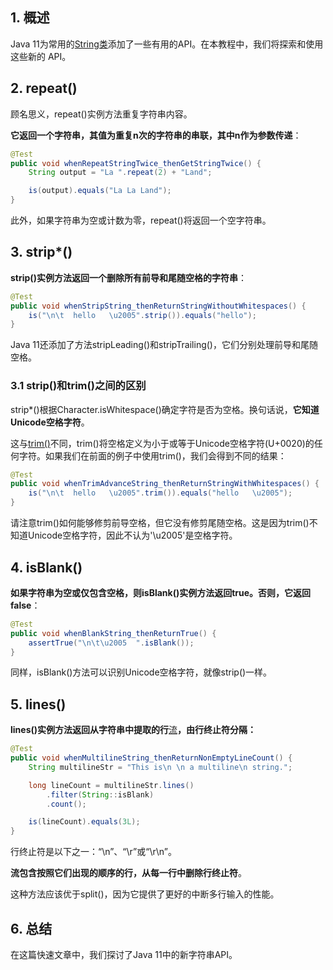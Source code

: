 ## 1. 概述

Java 11为常用的[String类](https://www.baeldung.com/java-string)添加了一些有用的API。在本教程中，我们将探索和使用这些新的 API。

## 2. repeat()

顾名思义，repeat()实例方法重复字符串内容。

**它返回一个字符串，其值为重复n次的字符串的串联，其中n作为参数传递**：

```java
@Test
public void whenRepeatStringTwice_thenGetStringTwice() {
    String output = "La ".repeat(2) + "Land";

    is(output).equals("La La Land");
}
```

此外，如果字符串为空或计数为零，repeat()将返回一个空字符串。

## 3. strip*()

**strip()实例方法返回一个删除所有前导和尾随空格的字符串**：

```java
@Test
public void whenStripString_thenReturnStringWithoutWhitespaces() {
    is("\n\t  hello   \u2005".strip()).equals("hello");
}
```

Java 11还添加了方法stripLeading()和stripTrailing()，它们分别处理前导和尾随空格。

### 3.1 strip()和trim()之间的区别

strip*()根据Character.isWhitespace()确定字符是否为空格。换句话说，**它知道Unicode空格字符**。

这与[trim()](https://www.baeldung.com/string/trim)不同，trim()将空格定义为小于或等于Unicode空格字符(U+0020)的任何字符。如果我们在前面的例子中使用trim()，我们会得到不同的结果：

```java
@Test
public void whenTrimAdvanceString_thenReturnStringWithWhitespaces() {
    is("\n\t  hello   \u2005".trim()).equals("hello   \u2005");
}
```

请注意trim()如何能够修剪前导空格，但它没有修剪尾随空格。这是因为trim()不知道Unicode空格字符，因此不认为'\u2005'是空格字符。

## 4. isBlank()

**如果字符串为空或仅包含空格，则isBlank()实例方法返回true。否则，它返回false**：

```java
@Test
public void whenBlankString_thenReturnTrue() {
    assertTrue("\n\t\u2005  ".isBlank());
}
```

同样，isBlank()方法可以识别Unicode空格字符，就像strip()一样。

## 5. lines()

**lines()实例方法返回从字符串中提取的行**[流](https://www.baeldung.com/java-8-streams-introduction)**，由行终止符分隔：**

```java
@Test
public void whenMultilineString_thenReturnNonEmptyLineCount() {
    String multilineStr = "This is\n \n a multiline\n string.";

    long lineCount = multilineStr.lines()
      	.filter(String::isBlank)
      	.count();

    is(lineCount).equals(3L);
}
```

行终止符是以下之一：“\n”、“\r”或“\r\n”。

**流包含按照它们出现的顺序的行，从每一行中删除行终止符**。

这种方法应该优于split()，因为它提供了更好的中断多行输入的性能。

## 6. 总结

在这篇快速文章中，我们探讨了Java 11中的新字符串API。